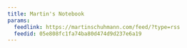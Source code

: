 ```yaml
---
title: Martin's Notebook
params:
  feedlink: https://martinschuhmann.com/feed/?type=rss
  feedid: 05e808fc1fa74ba80d474d9d237e6a19
---
```

